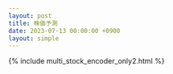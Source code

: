 ```yaml
---
layout: post
title: 株価予測
date: 2023-07-13 00:00:00 +0900
layout: simple
---
```


{% include multi_stock_encoder_only2.html %}
